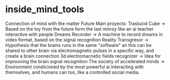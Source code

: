 # inside_mind_tools
Connection of mind with the matter
Future Main proyects:
Traslucid Cube -> Based on the toy from the future form the last mimzy like an ai teacher interactive with people
Dreams Recorder -> A machine to record dreams in video format, based on the signal recognition
Reality Transgresor -> Hypothesis that the brains runs in the same "software" an this can be shared to other brain via electromagnetic pulses in a specific way, and create a brain connection
3d electromacnetic fields recognizer -> Idea for improoving the brain signal recognition
The society of accelerated minds -> Environment condicioned by the most powerful ai interacting with themselves, and humans can too, like a controlled social media.

